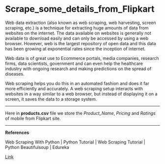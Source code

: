 # Scrape_some_details_from_Flipkart

Web data extraction (also known as web scraping, web harvesting, screen scraping, etc.) is a technique for extracting huge amounts of data from websites on the internet.
The data available on websites is generally not available to download easily and can only be accessed by using a web browser. However,
web is the largest repository of open data and this data has been growing at exponential rates since the inception of internet.

Web data is of great use to Ecommerce portals, media companies, research firms, data scientists, government and can even help the
healthcare industry with ongoing research and making predictions on the spread of diseases.

Web scraping helps you do this in an automated fashion and does it far more efficiently and accurately. A web scraping setup interacts with websites in a way similar to a
web browser, but instead of displaying it on a screen, it saves the data to a storage system.

---

Here in **products.csv** file we store the *Product_Name*, *Pricing* and *Ratings* of mobile from Flipkart site.

---

**References**

Web Scraping With Python | Python Tutorial | Web Scraping Tutorial | Python Beautifulsoup | Edureka

[Link](https://www.youtube.com/watch?v=mKxFfjNyj3c&t=1430s)
